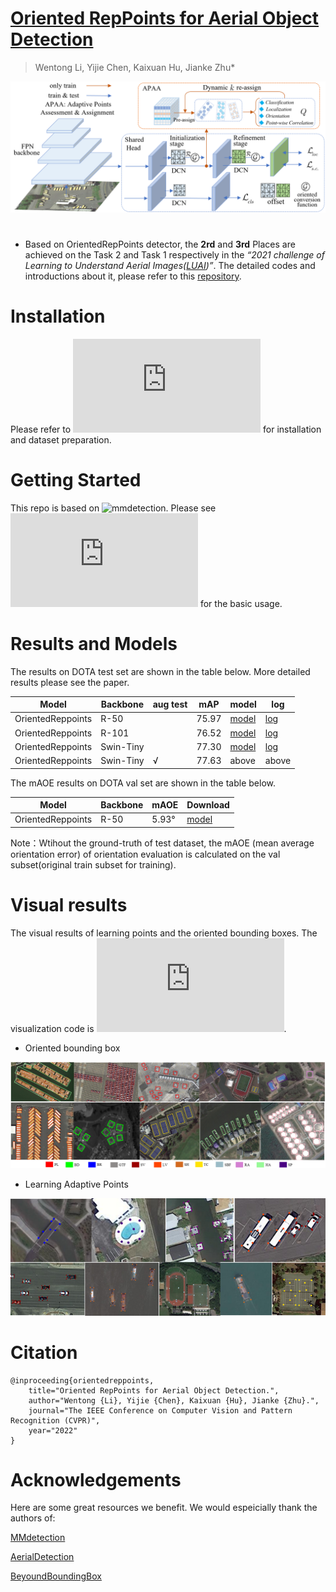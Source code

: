 # [Oriented RepPoints for Aerial Object Detection](https://arxiv.org/pdf/2105.11111.pdf)
> Wentong Li, Yijie Chen, Kaixuan Hu, Jianke Zhu*

![](https://github.com/LiWentomng/OrientedRepPoints/blob/main/docs/overallnetwork.png)
# 
* Based on OrientedRepPoints detector, the **2rd**  and **3rd** Places are achieved on the Task 2 and Task 1 respectively in the *“2021 challenge of Learning to Understand Aerial Images([LUAI](https://captain-whu.github.io/LUAI2021/tasks.html))”*. The detailed codes and introductions about it, please refer to this [repository](https://github.com/hukaixuan19970627/OrientedRepPoints_DOTA).

# Installation
Please refer to ![install.md](https://github.com/LiWentomng/OrientedRepPoints/blob/main/docs/install.md) for installation and dataset preparation.


# Getting Started 
This repo is based on ![mmdetection](https://github.com/open-mmlab/mmdetection). Please see ![getting_started.md](https://github.com/LiWentomng/OrientedRepPoints/blob/main/docs/getting_started.md) for the basic usage.

# Results and Models
The results on DOTA test set are shown in the table below. More detailed results please see the paper.

  Model| Backbone  |aug test| mAP | model| log
 ----  | ----- | ------  | ------| ------ | ------  
 OrientedReppoints| R-50| |75.97 |[model](https://drive.google.com/file/d/13c56u9IFRRdHH-YNmQfqb1y11f7xPfCR/view?usp=sharing) | [log](https://drive.google.com/file/d/1_lrj3gV27iM0v95AnSCRHUZDZWkdJFS_/view?usp=sharing)
 OrientedReppoints| R-101| |76.52 |[model](https://drive.google.com/file/d/1otXS3w0LVopsBKxyYbyQhF6mFDtTIJFX/view?usp=sharing) | [log]()
 OrientedReppoints| Swin-Tiny|    | 77.30|[model](https://drive.google.com/file/d/1dXDu1xrGg2OmISOXGiJlngNKtiELMCqT/view?usp=sharing) | [log](https://drive.google.com/file/d/1XaDbaV0zbi3lwmWqTQKpelfDEmsvLv6v/view?usp=sharing)
 OrientedReppoints| Swin-Tiny| √  | 77.63|above  |above

The mAOE results on DOTA val set are shown in the table below.

  Model| Backbone | mAOE | Download
 ----  | ----- | ------  | ------
 OrientedReppoints| R-50| 5.93° |[model](https://drive.google.com/file/d/1lGHehF57ObkAt0i9FITkp5yS6ULBZQjx/view?usp=sharing)

 Note：Wtihout the ground-truth of test dataset, the mAOE (mean average orientation error) of orientation evaluation is calculated on the val subset(original train subset for training).

# Visual results
The visual results of learning points and the oriented bounding boxes. The visualization code is ![show_learning_points_and_boxes.py](https://github.com/LiWentomng/OrientedRepPoints/blob/main/tools/parse_pkl/show_learning_points_and_boxes.py).

* Oriented bounding box

![Box](https://github.com/LiWentomng/OrientedRepPoints/blob/main/docs/visualization.png)

* Learning Adaptive Points

![Learning Adative Points](https://github.com/LiWentomng/OrientedRepPoints/blob/main/docs/learning_points.png)




# Citation
```shell
@inproceeding{orientedreppoints,
	title="Oriented RepPoints for Aerial Object Detection.",
	author="Wentong {Li}, Yijie {Chen}, Kaixuan {Hu}, Jianke {Zhu}.",
	journal="The IEEE Conference on Computer Vision and Pattern Recognition (CVPR)",
	year="2022"
}
```


#  Acknowledgements
Here are some great resources we benefit. We would espeicially thank the authors of:

[MMdetection](https://github.com/open-mmlab/mmdetection)

[AerialDetection](https://github.com/dingjiansw101/AerialDetection)

[BeyoundBoundingBox](https://github.com/sdl-guozonghao/beyondboundingbox)




